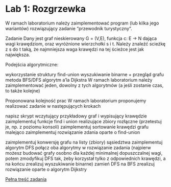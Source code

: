 # Lab 1: Rozgrzewka
W ramach laboratorium należy zaimplementować program (lub kilka jego wariantów) rozwiązujący zadanie “przewodnik turystyczny”.

Zadanie
Dany jest graf nieskierowany G = (V,E), funkcja c: E -> N dająca wagi krawędziom, oraz wyróżnione wierzchołki s i t. Należy znaleźć scieżkę z s do t taką, że najmniejsza waga krawędzi na tej ścieżce jest jak największa.

Podejścia algorytmiczne:

wykorzystanie struktury find-union
wyszukiwanie binarne + przegląd grafu metoda BFS/DFS
algorytm a’la Dijkstra
W ramach laboratorium należy zaimplementować jeden, dowolny z tych algorytmów (a jeśli zostanie czas, to także kolejne)

Proponowana kolejność prac
W ramach laboratorium proponujemy realizować zadanie w następujących krokach

napisz skrypt wczytujący przykładowy graf i wypisujący krawędzie
zaimplementuj funkcje find i union realizujące zbiory rozłączne (przetestuj je, np. z poziomu konsoli)
zaimplementuj sortowanie krawędzi grafu malejąco
zaimplementuj rozwiązanie zdania oparte o find-union

zaimplementuj konwersję grafu na listy (zbiory) sąsiedztwa
zaimplementuj algorytm DFS
połącz oba algorytmy w rozwiązanie zadania (najpierw możesz budować grafy osobno dla każdej minimalnej dopuszczalnej wagi, potem zmodyfikuj DFS tak, żeby korzystał tylko z odpowiednich krawędzi, a na końcu zrealizuj wyszukiwanie binarne)
zamień DFS na BFS zrealizuj rozwiązanie oparte o algorytm Dijkstry

[Pełna treść zadania](https://faliszew.github.io/algograf/lab1)
